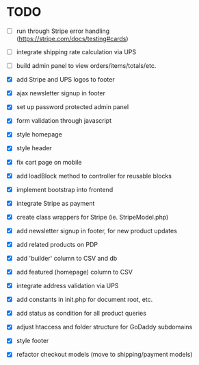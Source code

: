 # TODO

- [ ] run through Stripe error handling (https://stripe.com/docs/testing#cards)
- [ ] integrate shipping rate calculation via UPS
- [ ] build admin panel to view orders/items/totals/etc.

- [x] add Stripe and UPS logos to footer
- [x] ajax newsletter signup in footer
- [x] set up password protected admin panel
- [x] form validation through javascript
- [x] style homepage
- [x] style header
- [x] fix cart page on mobile
- [x] add loadBlock method to controller for reusable blocks
- [x] implement bootstrap into frontend
- [x] integrate Stripe as payment
- [x] create class wrappers for Stripe (ie. StripeModel.php)
- [x] add newsletter signup in footer, for new product updates
- [x] add related products on PDP
- [x] add 'builder' column to CSV and db
- [x] add featured (homepage) column to CSV
- [x] integrate address validation via UPS
- [x] add constants in init.php for document root, etc.
- [x] add status as condition for all product queries
- [x] adjust htaccess and folder structure for GoDaddy subdomains
- [x] style footer
- [x] refactor checkout models (move to shipping/payment models)
